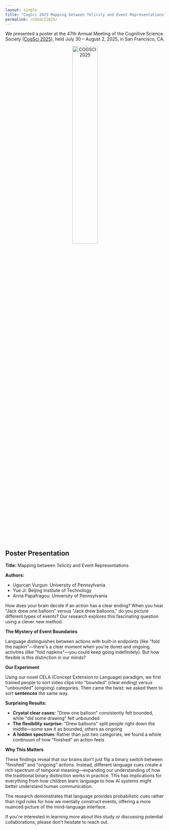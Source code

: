 ```yaml
---
layout: single
title: "CogSci 2025 Mapping between Telicity and Event Representations"
permalink: /COGSCI2025/
---
```


We presented a poster at the 47th Annual Meeting of the Cognitive Science Society ([CogSci 2025](https://cognitivesciencesociety.org/cogsci-2025/)), held July 30 – August 2, 2025, in San Francisco, CA.


<div style="text-align:center;">
    <a >
        <img src="/assets/images/cogsci2025-logo2-magenta" alt="COGSCI 2025" style="width:40%; height:auto;"/> <!-- Adjust width as needed -->
    </a>
</div>



## Poster Presentation

**Title:** Mapping between Telicity and Event Representations

**Authors:**
- Ugurcan Vurgun: University of Pennsylvania
- Yue Ji: Beijing Institute of Technology
- Anna Papafragou: University of Pennsylvania

How does your brain decide if an action has a clear ending? When you hear "Jack drew one balloon" versus "Jack drew balloons," do you picture different types of events? Our research explores this fascinating question using a clever new method.

**The Mystery of Event Boundaries**

Language distinguishes between actions with built-in endpoints (like "fold the napkin"—there's a clear moment when you're done) and ongoing activities (like "fold napkins"—you could keep going indefinitely). But how flexible is this distinction in our minds?

**Our Experiment**

Using our novel CELA (Concept Extension to Language) paradigm, we first trained people to sort video clips into "bounded" (clear ending) versus "unbounded" (ongoing) categories. Then came the twist: we asked them to sort **sentences** the same way.

**Surprising Results:**

- **Crystal clear cases:** "Drew one balloon" consistently felt bounded, while "did some drawing" felt unbounded
- **The flexibility surprise:** "Drew balloons" split people right down the middle—some saw it as bounded, others as ongoing
- **A hidden spectrum:** Rather than just two categories, we found a whole continuum of how "finished" an action feels

**Why This Matters**

These findings reveal that our brains don't just flip a binary switch between "finished" and "ongoing" actions. Instead, different language cues create a rich spectrum of temporal meaning—expanding our understanding of how the traditional binary distinction works in practice. This has implications for everything from how children learn language to how AI systems might better understand human communication.

The research demonstrates that language provides probabilistic cues rather than rigid rules for how we mentally construct events, offering a more nuanced picture of the mind-language interface.

If you're interested in learning more about this study or discussing potential collaborations, please don't hesitate to reach out.
